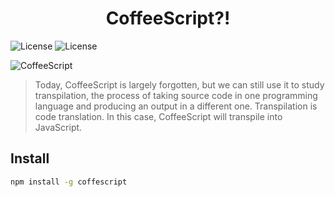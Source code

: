<h1 align="center">CoffeeScript?!</h1>
<!-- <img alt="Use My Tech Stuff" src="https://i.imgur.com/uyDqF9H.png"> -->
<p>
  <img alt="License" src="https://img.shields.io/badge/license-MIT-yellow.svg">
  <img alt="License" src="https://img.shields.io/github/followers/jamiegoodnight?label=Follow&style=social">
</p>

![CoffeeScript](https://i.imgur.com/qbkT8v5.png)

> Today, CoffeeScript is largely forgotten, but we can still use it to study transpilation, the process of taking source code in one programming language and producing an output in a different one. Transpilation is code translation. In this case, CoffeeScript will transpile into JavaScript.

## Install

```sh
npm install -g coffescript
```
